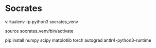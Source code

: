 # Socrates

virtualenv -p python3 socrates_venv

source socrates_venv/bin/activate

pip install numpy scipy matplotlib torch autograd antlr4-python3-runtime
